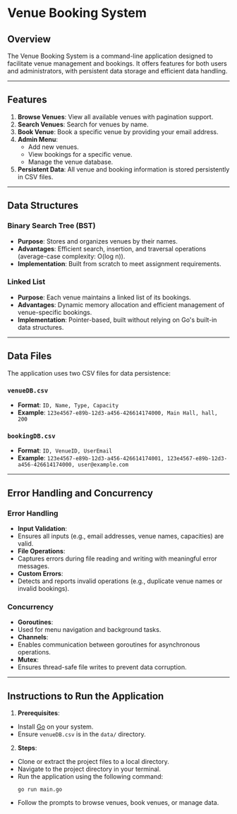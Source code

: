 # Venue Booking System

## Overview
The Venue Booking System is a command-line application designed to facilitate venue management and bookings. It offers features for both users and administrators, with persistent data storage and efficient data handling.

---

## Features
1. **Browse Venues**: View all available venues with pagination support.
2. **Search Venues**: Search for venues by name.
3. **Book Venue**: Book a specific venue by providing your email address.
4. **Admin Menu**:
   - Add new venues.
   - View bookings for a specific venue.
   - Manage the venue database.
5. **Persistent Data**: All venue and booking information is stored persistently in CSV files.

---

## Data Structures
### Binary Search Tree (BST)
- **Purpose**: Stores and organizes venues by their names.
- **Advantages**: Efficient search, insertion, and traversal operations (average-case complexity: O(log n)).
- **Implementation**: Built from scratch to meet assignment requirements.

### Linked List
- **Purpose**: Each venue maintains a linked list of its bookings.
- **Advantages**: Dynamic memory allocation and efficient management of venue-specific bookings.
- **Implementation**: Pointer-based, built without relying on Go's built-in data structures.

---

## Data Files
The application uses two CSV files for data persistence:

### `venueDB.csv`
- **Format**: `ID, Name, Type, Capacity`
- **Example**:
`123e4567-e89b-12d3-a456-426614174000, Main Hall, hall, 200`


### `bookingDB.csv`
- **Format**: `ID, VenueID, UserEmail`
- **Example**:
`123e4567-e89b-12d3-a456-426614174001, 123e4567-e89b-12d3-a456-426614174000, user@example.com`


---

## Error Handling and Concurrency
### Error Handling
- **Input Validation**:
- Ensures all inputs (e.g., email addresses, venue names, capacities) are valid.
- **File Operations**:
- Captures errors during file reading and writing with meaningful error messages.
- **Custom Errors**:
- Detects and reports invalid operations (e.g., duplicate venue names or invalid bookings).

### Concurrency
- **Goroutines**:
- Used for menu navigation and background tasks.
- **Channels**:
- Enables communication between goroutines for asynchronous operations.
- **Mutex**:
- Ensures thread-safe file writes to prevent data corruption.

---

## Instructions to Run the Application
1. **Prerequisites**:
 - Install [Go](https://golang.org/dl/) on your system.
 - Ensure `venueDB.csv` is in the `data/` directory.

2. **Steps**:
 - Clone or extract the project files to a local directory.
 - Navigate to the project directory in your terminal.
 - Run the application using the following command:
   ```
   go run main.go
   ```
 - Follow the prompts to browse venues, book venues, or manage data.
